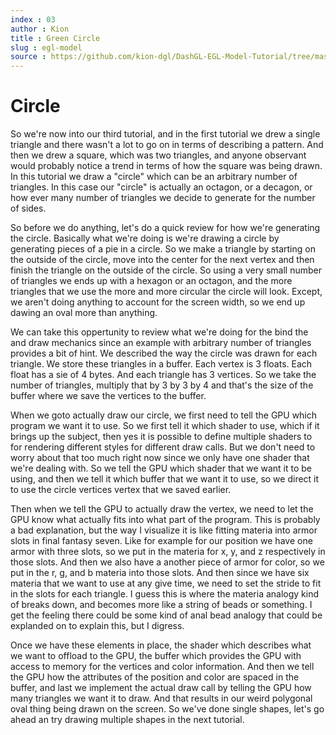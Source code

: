 ```yaml
---
index : 03
author : Kion
title : Green Circle
slug : egl-model
source : https://github.com/kion-dgl/DashGL-EGL-Model-Tutorial/tree/master/03_circle
---
```

# Circle

So we're now into our third tutorial, and in the first tutorial we drew a
single triangle and there wasn't a lot to go on in terms of describing a
pattern. And then we drew a square, which was two triangles, and anyone 
observant would probably notice a trend in terms of how the square was
being drawn. In this tutorial we draw a "circle" which can be an arbitrary
number of triangles. In this case our "circle" is actually an octagon, or
a decagon, or how ever many number of triangles we decide to generate
for the number of sides.

So before we do anything, let's do a quick review for how we're generating
the circle. Basically what we're doing is we're drawing a circle by generating
pieces of a pie in a circle. So we make a triangle by starting on the outside
of the circle, move into the center for the next vertex and then finish the
triangle on the outside of the circle. So using a very small number of triangles
we ends up with a hexagon or an octagon, and the more triangles that we use
the more and more circular the circle will look. Except, we aren't doing anything
to account for the screen width, so we end up dawing an oval more than anything.

We can take this oppertunity to review what we're doing for the bind the and draw 
mechanics since an example with arbitrary number of triangles provides a bit of hint.
We described the way the circle was drawn for each triangle. We store these triangles
in a buffer. Each vertex is 3 floats. Each float has a sie of 4 bytes. And each 
triangle has 3 vertices. So we take the number of triangles, multiply that by 
3 by 3 by 4 and that's the size of the buffer where we save the vertices to the
buffer.

When we goto actually draw our circle, we first need to tell the GPU which program
we want it to use. So we first tell it which shader to use, which if it brings up
the subject, then yes it is possible to define multiple shaders to for rendering
different styles for different draw calls. But we don't need to worry about that
too much right now since we only have one shader that we're dealing with. So
we tell the GPU which shader that we want it to be using, and then we tell it
which buffer that we want it to use, so we direct it to use the circle vertices
vertex that we saved earlier.

Then when we tell the GPU to actually draw the vertex, we need to let the
GPU know what actually fits into what part of the program. This is probably
a bad explanation, but the way I visualize it is like fitting materia into
armor slots in final fantasy seven. Like for example for our position we
have one armor with three slots, so we put in the materia for x, y, and z
respectively in those slots. And then we also have a another piece of armor
for color, so we put in the r, g, and b materia into those slots. And then
since we have six materia that we want to use at any give time, we need to
set the stride to fit in the slots for each triangle. I guess this is where
the materia analogy kind of breaks down, and becomes more like a string of
beads or something. I get the feeling there could be some kind of anal bead
analogy that could be explanded on to explain this, but I digress.

Once we have these elements in place, the shader which describes what we want
to offload to the GPU, the buffer which provides the GPU with access to
memory for the vertices and color information. And then we tell the GPU
how the attributes of the position and color are spaced in the buffer, and
last we implement the actual draw call by telling the GPU how many triangles we
want it to draw. And that results in our weird polygonal oval thing being drawn 
on the screen. So we've done single shapes, let's go ahead an try drawing multiple
shapes in the next tutorial.
